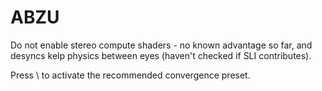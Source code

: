 ABZU
====

Do not enable stereo compute shaders - no known advantage so far, and desyncs kelp physics between eyes (haven't checked if SLI contributes).

Press \ to activate the recommended convergence preset.
